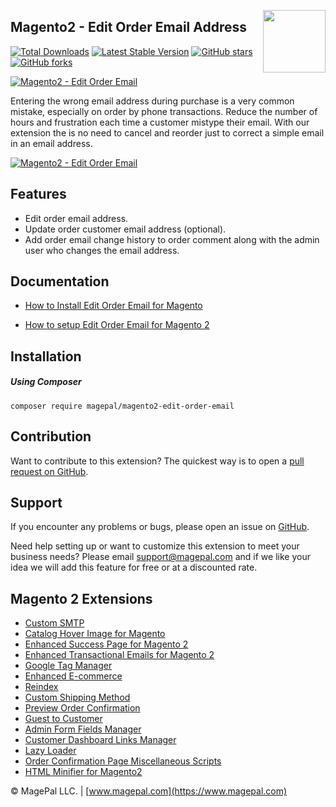 <a href="https://www.magepal.com" ><img src="https://image.ibb.co/dHBkYH/Magepal_logo.png" width="100" align="right" /></a>

## Magento2 - Edit Order Email Address

[![Total Downloads](https://poser.pugx.org/magepal/magento2-edit-order-email/downloads)](https://www.magepal.com/magento2/extensions/edit-order-email-address-for-magento-2.html)
[![Latest Stable Version](https://poser.pugx.org/magepal/magento2-edit-order-email/v/stable)](https://www.magepal.com/magento2/extensions/edit-order-email-address-for-magento-2.html)
[![GitHub stars](https://img.shields.io/github/stars/magepal/magento2-edit-order-email.svg)](https://www.magepal.com/magento2/extensions/edit-order-email-address-for-magento-2.html)
[![GitHub forks](https://img.shields.io/github/forks/magepal/magento2-edit-order-email.svg)](https://www.magepal.com/magento2/extensions/edit-order-email-address-for-magento-2.html)

<a href="https://www.magepal.com/magento2/extensions/edit-order-email-address-for-magento-2.html" ><img alt="Magento2 - Edit Order Email" src="https://user-images.githubusercontent.com/1415141/108897085-b8008580-75e3-11eb-953a-6c8b87ff12aa.png" /></a>


Entering the wrong email address during purchase is a very common mistake, especially on order by phone transactions. Reduce the number of hours and frustration each time a customer mistype their email. With our extension the is no need to cancel and reorder just to correct a simple email in an email address.

<a href="https://www.magepal.com/magento2/extensions/admin-order-enhancements.html" ><img alt="Magento2 - Edit Order Email" src="https://user-images.githubusercontent.com/1415141/55928085-63b5ad80-5be5-11e9-9f61-df45b1d7a7e9.gif" /></a>

## Features
- Edit order email address.
- Update order customer email address (optional).
- Add order email change history to order comment along with the admin user who changes the email address.

## Documentation

 - [How to Install Edit Order Email for Magento](https://www.magepal.com/help/docs/edit-order-email-magento2/#installation)

 - [How to setup Edit Order Email for Magento 2](https://www.magepal.com/help/docs/edit-order-email-magento2/#configuration)
 

## Installation

##### Using Composer
```
composer require magepal/magento2-edit-order-email
```





Contribution
---
Want to contribute to this extension? The quickest way is to open a [pull request on GitHub](https://help.github.com/articles/using-pull-requests).


Support
---
If you encounter any problems or bugs, please open an issue on [GitHub](https://github.com/magepal/magento2-edit-order-email/issues). 

Need help setting up or want to customize this extension to meet your business needs? Please email support@magepal.com and if we like your idea we will add this feature for free or at a discounted rate.


Magento 2 Extensions
---
- [Custom SMTP](https://www.magepal.com/magento2/extensions/custom-smtp.html)
- [Catalog Hover Image for Magento](https://www.magepal.com/magento2/extensions/catalog-hover-image-for-magento.html)
- [Enhanced Success Page for Magento 2](https://www.magepal.com/magento2/extensions/enhanced-success-page.html)
- [Enhanced Transactional Emails for Magento 2](https://www.magepal.com/magento2/extensions/enhanced-transactional-emails.html)
- [Google Tag Manager](https://www.magepal.com/magento2/extensions/google-tag-manager.html) 
- [Enhanced E-commerce](https://www.magepal.com/magento2/extensions/enhanced-ecommerce-for-google-tag-manager.html) 
- [Reindex](https://www.magepal.com/magento2/extensions/reindex.html) 
- [Custom Shipping Method](https://www.magepal.com/magento2/extensions/custom-shipping-rates-for-magento-2.html) 
- [Preview Order Confirmation](https://www.magepal.com/magento2/extensions/preview-order-confirmation-page-for-magento-2.html)
- [Guest to Customer](https://www.magepal.com/magento2/extensions/guest-to-customer.html) 
- [Admin Form Fields Manager](https://www.magepal.com/magento2/extensions/admin-form-fields-manager-for-magento-2.html) 
- [Customer Dashboard Links Manager](https://www.magepal.com/magento2/extensions/customer-dashboard-links-manager-for-magento-2.html) 
- [Lazy Loader](https://www.magepal.com/magento2/extensions/lazy-load.html) 
- [Order Confirmation Page Miscellaneous Scripts](https://www.magepal.com/magento2/extensions/order-confirmation-miscellaneous-scripts-for-magento-2.html)
- [HTML Minifier for Magento2](https://www.magepal.com/magento2/extensions/html-minifier.html)

© MagePal LLC. | [www.magepal.com](https://www.magepal.com)
